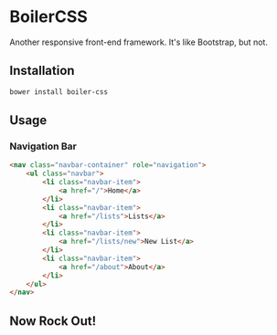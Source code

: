 # BoilerCSS

Another responsive front-end framework. It's like Bootstrap, but not.

## Installation

```bash
bower install boiler-css
```

## Usage

### Navigation Bar
```html
<nav class="navbar-container" role="navigation">
    <ul class="navbar">
        <li class="navbar-item">
            <a href="/">Home</a>
        </li>
        <li class="navbar-item">
            <a href="/lists">Lists</a>
        </li>
        <li class="navbar-item">
            <a href="/lists/new">New List</a>
        </li>
        <li class="navbar-item">
            <a href="/about">About</a>
        </li>
    </ul>
</nav>
```

## Now Rock Out!
